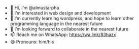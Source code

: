 - 👋 Hi, I’m @almustarpha
- 👀 I’m interested in web design and development 
- 🌱 I’m currently learning wordpress, and hope to learn other<br>programming language in the nearest future
- 💞️ I’m looking forward to collaborate in the nearest future 
- 📫 Reach me on WhatsApp: https://wa.link/83hazx
- 😄 Pronouns: him/his

<!---
almustarpha/almustarpha is a ✨ special ✨ repository because its `README.md` (this file) appears on your GitHub profile.
You can click the Preview link to take a look at your changes.
--->
